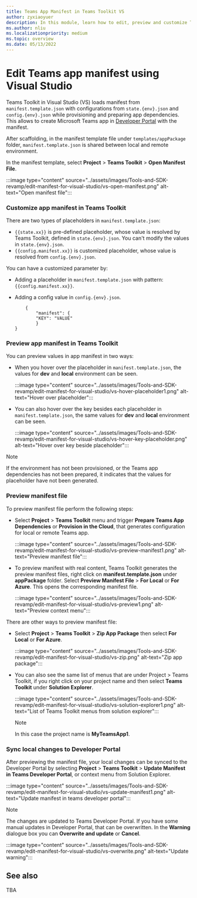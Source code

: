 ```yaml
---
title: Teams App Manifest in Teams Toolkit VS
author: zyxiaoyuer
description: In this module, learn how to edit, preview and customize Teams App Manifest in the different environment for Visual Studio.
ms.author: nliu
ms.localizationpriority: medium
ms.topic: overview
ms.date: 05/13/2022
---
```


# Edit Teams app manifest using Visual Studio

Teams Toolkit in Visual Studio (VS) loads manifest from `manifest.template.json` with configurations from `state.{env}.json` and `config.{env}.json` while provisioning and preparing app dependencies. This allows to create Microsoft Teams app in [Developer Portal](https://dev.teams.microsoft.com/apps) with the manifest.

After scaffolding, in the manifest template file under `templates/appPackage` folder,
`manifest.template.json` is shared between local and remote environment.

In the manifest template, select **Project** > **Teams Toolkit** > **Open Manifest File**.

:::image type="content" source="../assets/images/Tools-and-SDK-revamp/edit-manifest-for-visual-studio/vs-open-manifest.png" alt-text="Open manifest file":::

### Customize app manifest in Teams Toolkit

There are two types of placeholders in `manifest.template.json`:

- `{{state.xx}}` is pre-defined placeholder, whose value is resolved by Teams Toolkit, defined in `state.{env}.json`. You can't modify the values in `state.{env}.json`.
- `{{config.manifest.xx}}` is customized placeholder, whose value is resolved from `config.{env}.json`.

You can have a customized parameter by:

- Adding a placeholder in `manifest.template.json` with pattern: `{{config.manifest.xx}}`.
- Adding a config value in `config.{env}.json`.

    ```
        {
            "manifest": {
            "KEY": "VALUE"
            }
    }
    ```

### Preview app manifest in Teams Toolkit

You can preview values in app manifest in two ways:

- When you hover over the placeholder in `manifest.template.json`, the values for **dev** and **local** environment can be seen.

   :::image type="content" source="../assets/images/Tools-and-SDK-revamp/edit-manifest-for-visual-studio/vs-hover-placeholder1.png" alt-text="Hover over placeholder":::

- You can also hover over the key besides each placeholder in `manifest.template.json`, the same values for **dev** and **local** environment can be seen.

   :::image type="content" source="../assets/images/Tools-and-SDK-revamp/edit-manifest-for-visual-studio/vs-hover-key-placeholder.png" alt-text="Hover over key beside placeholder":::

> [!NOTE]
> If the environment has not been provisioned, or the Teams app dependencies has not been prepared, it indicates that the values for placeholder have not been generated.

### Preview manifest file

To preview manifest file perform the following steps:

- Select **Project** > **Teams Toolkit** menu and trigger **Prepare Teams App Dependencies** or **Provision in the Cloud**, that generates configuration for local or remote Teams app.

   :::image type="content" source="../assets/images/Tools-and-SDK-revamp/edit-manifest-for-visual-studio/vs-preview-manifest1.png" alt-text="Preview manifest file":::

- To preview manifest with real content, Teams Toolkit generates the preview manifest files, right click on **manifest.template.json** under **appPackage** folder. Select **Preview Manifest File** > **For Local** or **For Azure**. This opens the corresponding manifest file.

   :::image type="content" source="../assets/images/Tools-and-SDK-revamp/edit-manifest-for-visual-studio/vs-preview1.png" alt-text="Preview context menu":::

There are other ways to preview manifest file:

- Select **Project** > **Teams Toolkit** > **Zip App Package** then select **For Local** or **For Azure**.

    :::image type="content" source="../assets/images/Tools-and-SDK-revamp/edit-manifest-for-visual-studio/vs-zip.png" alt-text="Zip app package":::

- You can also see the same list of menus that are under Project > Teams Toolkit, if you right click on your project name and then select **Teams Toolkit** under **Solution Explorer**.

    :::image type="content" source="../assets/images/Tools-and-SDK-revamp/edit-manifest-for-visual-studio/vs-solution-explorer1.png" alt-text="List of Teams Toolkit menus from solution explorer":::

    > [!NOTE]
    >In this case the project name is **MyTeamsApp1**.

### Sync local changes to Developer Portal

After previewing the manifest file, your local changes can be synced to the Developer Portal by selecting **Project** > **Teams Toolkit** > **Update Manifest in Teams Developer Portal**, or context menu from Solution Explorer.

:::image type="content" source="../assets/images/Tools-and-SDK-revamp/edit-manifest-for-visual-studio/vs-update-manifest1.png" alt-text="Update manifest in teams developer portal":::

> [!NOTE]
> The changes are updated to Teams Developer Portal. If you have some manual updates in Developer Portal, that can be overwritten. In the **Warning** dialogue box you can **Overwrite and update** or **Cancel**.

:::image type="content" source="../assets/images/Tools-and-SDK-revamp/edit-manifest-for-visual-studio/vs-overwrite.png" alt-text="Update warning":::

## See also

TBA
